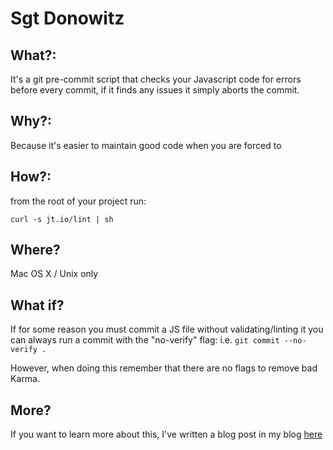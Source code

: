 Sgt Donowitz
=================================

What?:
------
It's a git pre-commit script that checks your Javascript code for errors before every commit, if it finds any issues it simply aborts the commit.


Why?:
-----
Because it's easier to maintain good code when you are forced to


How?:
-----
from the root of your project run:

`curl -s jt.io/lint | sh`


Where?
------
Mac OS X / Unix only


What if?
--------
If for some reason you must commit a JS file without validating/linting it you can always run a commit with the "no-verify" flag:
i.e. `git commit --no-verify .`  

However, when doing this remember that there are no flags to remove bad Karma.


More?
------
If you want to learn more about this, I've written a blog post in my blog [here](http://jt.io/2013/git-pre-commit-js-lint-script/)

